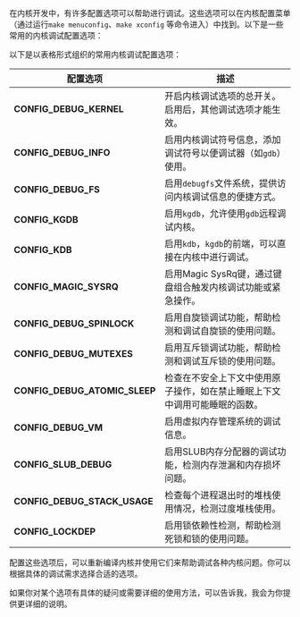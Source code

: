 在内核开发中，有许多配置选项可以帮助进行调试。这些选项可以在内核配置菜单（通过运行`make menuconfig`、`make xconfig`
等命令进入）中找到。以下是一些常用的内核调试配置选项：

以下是以表格形式组织的常用内核调试配置选项：

| 配置选项                          | 描述                                    |
|-------------------------------|---------------------------------------|
| **CONFIG_DEBUG_KERNEL**       | 开启内核调试选项的总开关。启用后，其他调试选项才能生效。          |
| **CONFIG_DEBUG_INFO**         | 启用内核调试符号信息，添加调试符号以便调试器（如`gdb`）使用。     |
| **CONFIG_DEBUG_FS**           | 启用`debugfs`文件系统，提供访问内核调试信息的便捷方式。      |
| **CONFIG_KGDB**               | 启用`kgdb`，允许使用`gdb`远程调试内核。             |
| **CONFIG_KDB**                | 启用`kdb`，`kgdb`的前端，可以直接在内核中进行调试。       |
| **CONFIG_MAGIC_SYSRQ**        | 启用Magic SysRq键，通过键盘组合触发内核调试功能或紧急操作。   |
| **CONFIG_DEBUG_SPINLOCK**     | 启用自旋锁调试功能，帮助检测和调试自旋锁的使用问题。            |
| **CONFIG_DEBUG_MUTEXES**      | 启用互斥锁调试功能，帮助检测和调试互斥锁的使用问题。            |
| **CONFIG_DEBUG_ATOMIC_SLEEP** | 检查在不安全上下文中使用原子操作，如在禁止睡眠上下文中调用可能睡眠的函数。 |
| **CONFIG_DEBUG_VM**           | 启用虚拟内存管理系统的调试信息。                      |
| **CONFIG_SLUB_DEBUG**         | 启用SLUB内存分配器的调试功能，检测内存泄漏和内存损坏问题。       |
| **CONFIG_DEBUG_STACK_USAGE**  | 检查每个进程退出时的堆栈使用情况，检测过度堆栈使用。            |
| **CONFIG_LOCKDEP**            | 启用锁依赖性检测，帮助检测死锁和锁的使用问题。               |

配置这些选项后，可以重新编译内核并使用它们来帮助调试各种内核问题。你可以根据具体的调试需求选择合适的选项。

如果你对某个选项有具体的疑问或需要详细的使用方法，可以告诉我，我会为你提供更详细的说明。